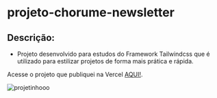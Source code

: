 # projeto-chorume-newsletter

## Descrição:

- Projeto desenvolvido para estudos do Framework Tailwindcss que é utilizado para estilizar projetos de forma mais prática e rápida.

Acesse o projeto que publiquei na Vercel [AQUI!]([https://exemplo.com/](https://projeto-chorume-newsletter.vercel.app/)).

![projetinhooo](https://github.com/JhonatanSerafim/projeto-chorume-newsletter/assets/60790080/1643e474-bc19-4411-91c6-f8aaa2ea9c5f)
